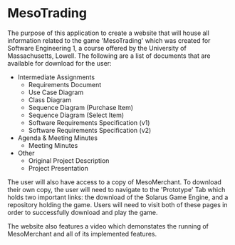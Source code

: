 # MesoTrading
The purpose of this application to create a website that will house all information
related to the game 'MesoTrading' which was created for Software Engineering 1, a
course offered by the University of Massachusetts, Lowell. The following are a list
of documents that are available for download for the user:

- Intermediate Assignments
    - Requirements Document
    - Use Case Diagram
    - Class Diagram
    - Sequence Diagram (Purchase Item)
    - Sequence Diagram (Select Item)
    - Software Requirements Specification (v1)
    - Software Requirements Specification (v2)
- Agenda & Meeting Minutes
    - Meeting Minutes
- Other
    - Original Project Description
    - Project Presentation

The user will also have access to a copy of MesoMerchant. To download their own copy,
the user will need to navigate to the 'Prototype' Tab which holds two important links:
the download of the Solarus Game Engine, and a repository holding the game. Users will
need to visit both of these pages in order to successfully download and play the game.

The website also features a video which demonstates the running of MesoMerchant and all
of its implemented features.
